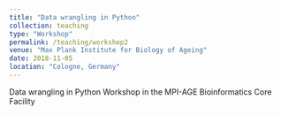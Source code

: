 ```yaml
---
title: "Data wrangling in Python"
collection: teaching
type: "Workshop"
permalink: /teaching/workshop2
venue: "Max Plank Institute for Biology of Ageing"
date: 2018-11-05
location: "Cologne, Germany"
---
```


Data wrangling in Python Workshop in the MPI-AGE Bioinformatics Core Facility 
